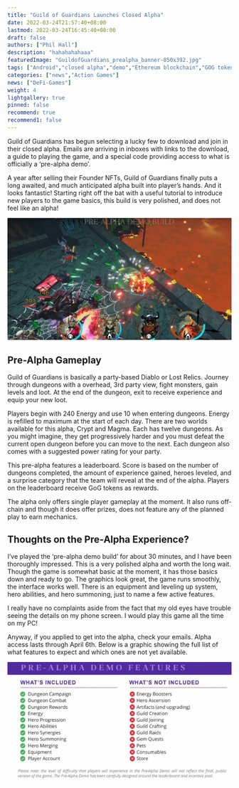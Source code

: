 ```yaml
---
title: "Guild of Guardians Launches Closed Alpha"
date: 2022-03-24T21:57:40+08:00
lastmod: 2022-03-24T16:45:40+08:00
draft: false
authors: ["Phil Hall"]
description: "hahahahahaaa"
featuredImage: "GuildofGuardians_prealpha_banner-850x392.jpg"
tags: ["Android","closed alpha","demo","Ethereum blockchain","GOG token","Guild of Guardians","mobile games"]
categories: ["news","Action Games"]
news: ["DeFi-Games"]
weight: 4
lightgallery: true
pinned: false
recommend: true
recommend1: false
---
```

Guild of Guardians has begun selecting a lucky few to download and join in their closed alpha. Emails are arriving in inboxes with links to the download, a guide to playing the game, and a special code providing access to what is officially a ‘pre-alpha demo’.

<!--more-->

A year after selling their Founder NFTs, Guild of Guardians finally puts a long awaited, and much anticipated alpha built into player’s hands. And it looks fantastic! Starting right off the bat with a useful tutorial to introduce new players to the game basics, this build is very polished, and does not feel like an alpha!

![*what is good in life?*](GuildofGuardians_prealpha_screenshot1-850x463.jpg)

## Pre-Alpha Gameplay

Guild of Guardians is basically a party-based Diablo or Lost Relics. Journey through dungeons with a overhead, 3rd party view, fight monsters, gain levels and loot. At the end of the dungeon, exit to receive experience and equip your new loot.

Players begin with 240 Energy and use 10 when entering dungeons. Energy is refilled to maximum at the start of each day. There are two worlds available for this alpha, Crypt and Magma. Each has twelve dungeons. As you might imagine, they get progressively harder and you must defeat the current open dungeon before you can move to the next. Each dungeon also comes with a suggested power rating for your party.

This pre-alpha features a leaderboard. Score is based on the number of dungeons completed, the amount of experience gained, heroes leveled, and a surprise category that the team will reveal at the end of the alpha. Players on the leaderboard receive GoG tokens as rewards.

The alpha only offers single player gameplay at the moment. It also runs off-chain and though it does offer prizes, does not feature any of the planned play to earn mechanics.

## Thoughts on the Pre-Alpha Experience?

I’ve played the ‘pre-alpha demo build’ for about 30 minutes, and I have been thoroughly impressed. This is a very polished alpha and worth the long wait. Though the game is somewhat basic at the moment, it has those basics down and ready to go. The graphics look great, the game runs smoothly, the interface works well. There is an equipment and leveling up system, hero abilities, and hero summoning, just to name a few active features.

I really have no complaints aside from the fact that my old eyes have trouble seeing the details on my phone screen. I would play this game all the time on my PC!

Anyway, if you applied to get into the alpha, check your emails. Alpha access lasts through April 6th. Below is a graphic showing the full list of what features to expect and which ones are not yet available.

![Guild of Guardians pre-alpha feature list](GuildofGuardians_prealpha_checklist-768x412.jpg)